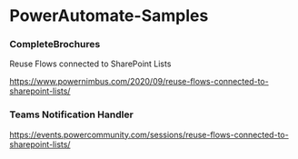 # PowerAutomate-Samples

### CompleteBrochures
Reuse Flows connected to SharePoint Lists

https://www.powernimbus.com/2020/09/reuse-flows-connected-to-sharepoint-lists/

### Teams Notification Handler
https://events.powercommunity.com/sessions/reuse-flows-connected-to-sharepoint-lists/
